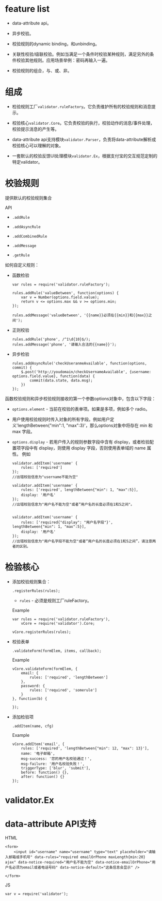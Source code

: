 feature list
=============

*   data-attribute api。

*   异步校验。

*   校验规则的dynamic binding，和unbinding。 

*   关联性校验/级联校验。例如当满足一个条件时校验某种规则，满足另外的条件校验其他规则。应用场景举例：密码再输入一遍。

*   校验规则的组合，与、或、非。


组成
===

*   检验规则工厂`validator.ruleFactory`。它负责维护所有的校验规则和消息提示。

*   校验核心`validator.Core`。它负责校验的执行，校验动作的消息/事件处理，校验提示消息的产生等。

*   data-attribute api支持模块`validator.Parser`，负责将data-attribute解析成校验核心可以理解的对象。

*   一套默认的校验反馈UI处理模块`validator.Ex`，根据支付宝的交互规范定制的特定validator。

校验规则
=====================

提供默认的校验规则集合

API

*   `.addRule`

*   `.addAsyncRule`

*   `.addCombinedRule`

*   `.addMessage`

*   `.getRule`

如何自定义规则：

*   函数检验

        var rules = require('validator.ruleFactory');

        rules.addRule('valueBetween', function(options) {
            var v = Number(options.field.value);
            return v <= options.max && v >= options.min;
        });

        rules.addMessage('valueBetween', '{{name}}必须在{{min}}和{{max}}之间');

*   正则校验

        rules.addRule('phone', /^1\d{10}$/);
        rules.addMessage('phone', '请输入合法的{{name}}');

*   异步检验

        rules.addAsyncRule('checkUseranmeAvailable', function(options, commit) {
            $.post('http://youdomain/checkUsernameAvailable', {username: options.field.value}, function(data) {
                commit(data.state, data.msg);
            })
        });

函数校验规则和异步校验规则接收的第一个参数options对象中，包含以下字段：
    
*   `options.element` - 当前在校验的表单项。如果是多项，例如多个 radio。
*   用户使用校验规则时传入对象的所有字段。例如用户定义'lengthBetween{"min":1, "max":3}'，那么options对象中将存在 min 和 max 字段。
*   `options.display` - 若用户传入的规则参数字段中含有 display，或者检验配置项字段中有 display，则使用 display 字段，否则使用表单域的 name 属性。
    例如

        validator.addItem('username' {
            rules: ['required']
        });
        //出错校验信息为"username不能为空"

        validator.addItem('username' {
            rules: ['required', lengthBetween{"min": 1, "max":5}],
            display: '用户名'
        });
        //出错校验信息为"用户名不能为空"或者“用户名的长度必须在1和5之间"。


        validator.addItem('username' {
            rules: ['required{"display": "用户名字段"}', lengthBetween{"min": 1, "max":5}],
            display: '用户名'
        });
        //出错校验信息为"用户名字段不能为空"或者“用户名的长度必须在1和5之间”，请注意两者的区别。




检验核心
==============

*   添加校验规则集合：
    
        .registerRules(rules);

    *   `rules` - 必须是规则工厂ruleFactory。

    Example

        var rules = require('validator.ruleFactory'),
            vCore = require('validator').Core;

        vCore.registerRules(rules);

*   校验表单

        .validateForm(formElem, items, callback);

    Example

        vCore.validateForm(formElem, {
            email: {
                rules: ['required', 'lengthBetween']
            },
            password: {
                rules: ['required', 'somerule']
            }
        }, function(b) {

        });

*   添加检验项

        .addItem(name, cfg)

    Example

        vCore.addItem('email', {
            rules: ['required', 'lengthBetween{"min": 12, "max": 13}'],
            name: '电子邮箱',
            msg-success: '您的用户名校验通过！',
            msg-failure: '用户名校验失败！',
            triggerType: ['blur', 'submit'],
            before: function() {},
            after: function() {}
        });


validator.Ex
============



data-attribute API支持
==================

HTML

    <form>
        <input id="username" name="username" type="text" placeholder="请输入邮箱或手机号" data-rules="required emailOrPhone maxLength{min:20} ajax" data-notice-required="用户名不能为空" data-notice-emailOrPhone="用户名必须为email或者电话号码" data-notice-default="这条信息会显示" />
        
    </form>

JS

    var v = require('validator');
